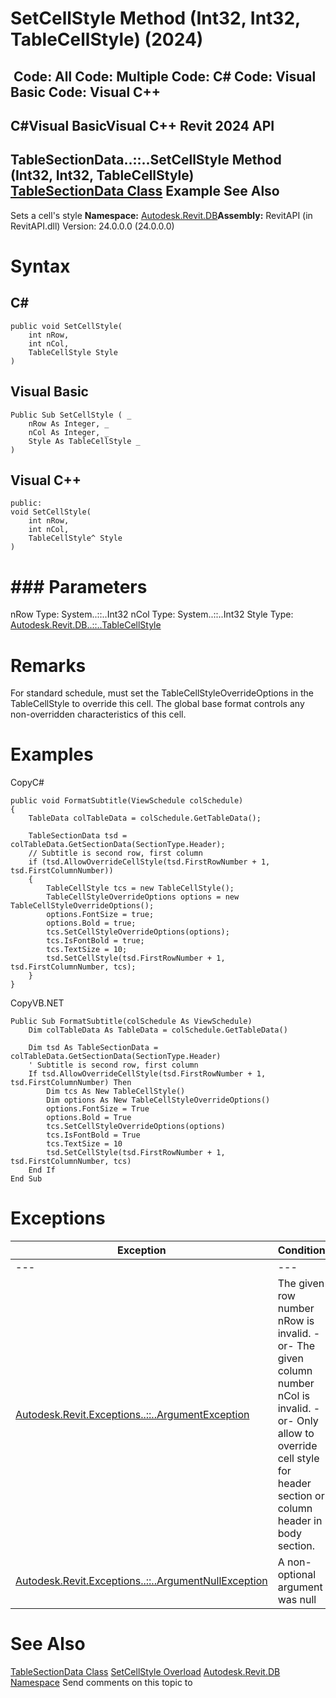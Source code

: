 # SetCellStyle Method (Int32, Int32, TableCellStyle) (2024)

﻿
 Code: All Code: Multiple Code: C# Code: Visual Basic Code: Visual C++   
---  
C#Visual BasicVisual C++
Revit 2024 API  
---  
TableSectionData..::..SetCellStyle Method (Int32, Int32, TableCellStyle)  
[TableSectionData Class](a0e6f821-5f53-1eb0-eba1-16554b3c0dc8.md "TableSectionData Class") Example See Also  
---  
Sets a cell's style 
**Namespace:** [Autodesk.Revit.DB](87546ba7-461b-c646-cbb1-2cb8f5bff8b2.md "Autodesk.Revit.DB Namespace")**Assembly:** RevitAPI (in RevitAPI.dll) Version: 24.0.0.0 (24.0.0.0)
# Syntax
C#  
---  
```text
public void SetCellStyle(
	int nRow,
	int nCol,
	TableCellStyle Style
)
```
  
Visual Basic  
---  
```text
Public Sub SetCellStyle ( _
	nRow As Integer, _
	nCol As Integer, _
	Style As TableCellStyle _
)
```
  
Visual C++  
---  
```text
public:
void SetCellStyle(
	int nRow, 
	int nCol, 
	TableCellStyle^ Style
)
```
  
# ### Parameters
nRow
    Type: System..::..Int32
nCol
    Type: System..::..Int32
Style
    Type: [Autodesk.Revit.DB..::..TableCellStyle](e9a5280b-4009-004f-57a4-af1f292f9619.md "TableCellStyle Class")
# Remarks
For standard schedule, must set the TableCellStyleOverrideOptions in the TableCellStyle to override this cell. The global base format controls any non-overridden characteristics of this cell. 
# Examples
CopyC#
```text
public void FormatSubtitle(ViewSchedule colSchedule)
{
    TableData colTableData = colSchedule.GetTableData();

    TableSectionData tsd = colTableData.GetSectionData(SectionType.Header);
    // Subtitle is second row, first column
    if (tsd.AllowOverrideCellStyle(tsd.FirstRowNumber + 1, tsd.FirstColumnNumber))
    {
        TableCellStyle tcs = new TableCellStyle();
        TableCellStyleOverrideOptions options = new TableCellStyleOverrideOptions();
        options.FontSize = true;
        options.Bold = true;
        tcs.SetCellStyleOverrideOptions(options);
        tcs.IsFontBold = true;
        tcs.TextSize = 10;
        tsd.SetCellStyle(tsd.FirstRowNumber + 1, tsd.FirstColumnNumber, tcs);
    }
}
```

CopyVB.NET
```text
Public Sub FormatSubtitle(colSchedule As ViewSchedule)
    Dim colTableData As TableData = colSchedule.GetTableData()

    Dim tsd As TableSectionData = colTableData.GetSectionData(SectionType.Header)
    ' Subtitle is second row, first column
    If tsd.AllowOverrideCellStyle(tsd.FirstRowNumber + 1, tsd.FirstColumnNumber) Then
        Dim tcs As New TableCellStyle()
        Dim options As New TableCellStyleOverrideOptions()
        options.FontSize = True
        options.Bold = True
        tcs.SetCellStyleOverrideOptions(options)
        tcs.IsFontBold = True
        tcs.TextSize = 10
        tsd.SetCellStyle(tsd.FirstRowNumber + 1, tsd.FirstColumnNumber, tcs)
    End If
End Sub
```

# Exceptions
| Exception | Condition |
| --- | --- |
| --- | --- |
| [Autodesk.Revit.Exceptions..::..ArgumentException](2e6e4206-97a8-dd4b-df5d-4269f4bb6088.md "ArgumentException Class") | The given row number nRow is invalid. -or- The given column number nCol is invalid. -or- Only allow to override cell style for header section or column header in body section. |
| [Autodesk.Revit.Exceptions..::..ArgumentNullException](631e1424-60f4-929b-4e52-dda9dcd26316.md "ArgumentNullException Class") | A non-optional argument was null |

# See Also
[TableSectionData Class](a0e6f821-5f53-1eb0-eba1-16554b3c0dc8.md "TableSectionData Class")
[SetCellStyle Overload](72012dc7-c016-dbf6-b023-3b3855cb342c.md "SetCellStyle Method")
[Autodesk.Revit.DB Namespace](87546ba7-461b-c646-cbb1-2cb8f5bff8b2.md "Autodesk.Revit.DB Namespace")
Send comments on this topic to 